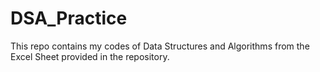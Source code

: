 # DSA_Practice

This repo contains my codes of Data Structures and Algorithms from the Excel Sheet provided in the repository.
